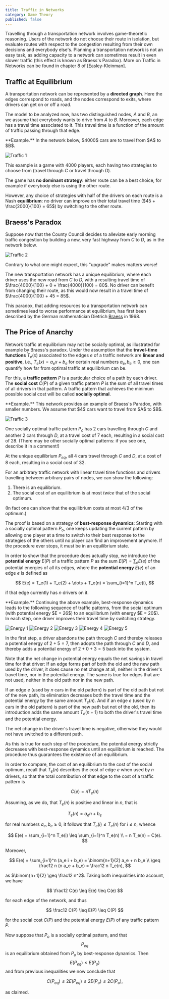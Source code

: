 ```yaml
---
title: Traffic in Networks
category: Game Theory
published: false
---
```


Travelling through a transportation network involves game-theoretic
reasoning.  Users of the network do not choose their route in
isolation, but evaluate routes with respect to the congestion
resulting from their own decisions and everybody else's.  Planning a
transportation network is not an easy task, as adding capacity to a
network can sometimes result in even slower traffic (this effect is
known as Braess's Paradox).  More on Traffic in Networks can be found in chapter 8 of [Easley-Kleinman].

## Traffic at Equilibrium

A transportation network can be represented by a **directed graph**.
Here the edges correspond to roads, and the nodes correspond to exits,
where drivers can get on or off a road.

The model to be analyzed now, has two distinguished nodes, $A$ and $B$,
an we assume that everybody wants to drive from $A$ to $B$.
Moreover, each edge has a travel time associated to it.
This travel time is a function of the amount of traffic
passing through that edge.

<div class="example" markdown="1">
**Example.**  In the network below, $4000$ cars are to travel from $A$ to $B$.

![Traffic 1][traffic1]

This example is a game with $4000$ players, each having two strategies
to choose from (travel through $C$ or travel through $D$).

The game has **no dominant strategy**: either route can be a best choice,
for example if everybody else is using the other route.

However, any choice of strategies with half of the drivers on each
route is a Nash **equilibrium**: no driver can improve on their total
travel time ($45 + \frac{2000}{100} = 65$) by switching to the other
route.
</div>

## Braess's Paradox

Suppose now that the County Council decides to
alleviate early morning traffic congestion
by building a new, very fast highway from $C$ to $D$,
as in the network below.

![Traffic 2][traffic2]

Contrary to what one might expect, this "upgrade" makes matters worse!

The new transportation network has a unique equilibrium, where each
driver uses the new road from $C$ to $D$, with a resulting travel time
of $\frac{4000}{100} + 0 + \frac{4000}{100} = 80$.
No driver can benefit from changing their route, as this would
now result in a travel time of $\frac{4000}{100} + 45 = 85$.

This paradox, that adding resources to a transportation network
can sometimes lead to worse performance at equilibrium,
has first been described by the German mathematician
Dietrich [Braess][braess] in 1968.

## The Price of Anarchy

Network traffic at equilibrium may not be socially optimal,
as illustrated for example by Braess's paradox.
Under the assumption that the **travel-time functions**
$T_e(x)$ associated to the edges $e$ of a traffic network
are **linear and positive**, i.e., $T_e(x) = a_e x + b_e$
for certain real numbers $a_e, b_e \geq 0$,
one can quantify how far from optimal
traffic at equilibrium can be.

For this, a **traffic pattern** $P$ is a particular choice
of a path by each driver.  The **social cost** $C(P)$ of a given
traffic pattern $P$
is the sum of all travel times of all drivers in that pattern.
A traffic pattern that achieves the minimum possible social
cost will be called **socially optimal**.

<div class="example" markdown="1">
**Example.** This network provides an example of Braess's Paradox, with smaller numbers.  We assume that $4$ cars want to travel from $A$ to $B$.

![Traffic 3][traffic3]

One socially optimal traffic pattern $P_{o}$ has $2$ cars travelling through
$C$ and another $2$ cars through $D$, at a travel cost of $7$ each,
resulting in a social cost of $28$.  (There may be other
socially optimal patterns: if you see one, describe it in a comment!)

At the unique equilibrium $P_{eq}$, all $4$ cars travel through $C$ and $D$,
at a cost of $8$ each, resulting in a social cost of $32$.
</div>

<div class="note" markdown="1">
For an arbitrary traffic network with linear travel time functions
and drivers travelling between arbitrary pairs of nodes, we
can show the following:

1. There is an equilibrium.
2. The social cost of an equilibrium is at most _twice_ that of the social optimum.

(In fact one can show that the equilibrium costs at most $4/3$ of the
optimum.)
</div>

The proof is based on a strategy of **best-response dynamics**:
Starting with a socially optimal pattern $P_{o}$, one
keeps updating the current pattern by allowing one player at
a time to switch to their best response to the strategies of the others
until no player can find an improvement anymore.
If the procedure ever stops, it must be in an equilibrium state.

In order to show that the procedure does actually stop,
we introduce the **potential energy** $E(P)$ of a traffic pattern $P$
as the sum $E(P) = \sum_e E(e)$ of the potential energies of all its edges,
where the **potential energy** $E(e)$ of an edge $e$ is defined
as

$$
E(e) = T_e(1) + T_e(2) + \dots + T_e(n) = \sum_{i=1}^n T_e(i),
$$

if that edge currently has $n$ drivers on it.

<div class="example" markdown="1">
**Example.** Continuing the above example, best-response dynamics
leads to the following sequence of traffic patterns, from the social
optimum (with potential energy $E = 26$) to an equilibrium
(with energy $E = 20$). In each step, one driver improves their
travel time by switching strategy.

![Energy 1][energy1]
![Energy 2][energy2]
![Energy 3][energy3]
![Energy 4][energy4]
![Energy 5][energy5]

In the first step, a driver abandons the path through $C$
and thereby releases a potential energy of $2 + 5 = 7$,
then  adopts the path through $C$ and $D$, and thereby
adds a potential energy of $2 + 0 + 3 =5$ back into the system.
</div>

Note that the net change in potential energy equals the net savings in
travel time for that driver: If an edge forms part of both the old and
the new path used by the driver, it does cause no net change at all,
neither in the driver's travel time, nor in the potential energy.
The same is true for edges that are not used, neither in the old path
nor in the new path.

If an edge $e$ (used by $n$ cars in the old pattern) is
part of the old path but not of the new path, its elimination
decreases both the travel time and the potential energy by the same
amount $T_e(n)$.
And if an edge $e$ (used by $n$ cars in the old pattern)
is part of the new path but not of the old, then its introduction
adds the same amount $T_e(n+1)$ to both
the driver's travel time and the potential energy.

The net change in the driver's travel time is negative,
otherwise they would not have switched to a different path.

As this is true for each step of the procedure, the potential
energy strictly decreases with best-response dynamics
until an equilibrium is reached.  The procedure thus guarantees
the existence of an equilibrium.

In order to compare, the cost of an equilibrium to the cost of
the social optimum, recall that $T_e(n)$ describes the cost
of edge $e$ when used by $n$ drivers, so that the total
contribution of that edge to the cost of a traffic pattern
is

$$
C(e) = n T_e(n)
$$

Assuming, as we do, that $T_e(n)$ is positive and linear in $n$, that is

$$
T_e(n) = a_e n + b_e
$$

for real numbers $a_e, b_e \geq 0$, it follows that $T_e(i) \leq T_e(n)$
for $i \leq n$, whence

$$
E(e) = \sum_{i=1}^n T_e(i)
\leq \sum_{i=1}^n T_e(n) \\
= n T_e(n) = C(e).
$$

Moreover,

$$
  E(e)
 = \sum_{i=1}^n (a_e i + b_e)
 = \binom{n+1}{2} a_e  + n b_e \\
 \geq \frac12 n (n a_e + b_e)
 = \frac12 n T_e(n),
$$

as $\binom{n+1}{2} \geq \frac12 n^2$.
Taking both inequalities into account, we have

$$
\frac12 C(e) \leq E(e) \leq C(e)
$$

for each edge of the network, and thus

$$
\frac12 C(P) \leq E(P) \leq C(P)
$$

for the social cost $C(P)$ and the potential energy $E(P)$
of any traffic pattern $P$.

Now suppose that $P_o$ is a socially optimal pattern, and
that $$P_{eq}$$ is an equilibrium obtained from $P_o$ by
best-response dynamics.  Then $$E(P_{eq}) \leq E(P_o)$$ and from previous inequalities we now conclude that

$$
C(P_{eq}) \leq 2 E(P_{eq}) \leq 2 E(P_o) \leq 2 C(P_o),
$$

as claimed.

[traffic1]:  /images/traffic1.png
[traffic2]:  /images/traffic2.png
[traffic3]:  /images/traffic3.png
[energy1]:  /images/energy1.png
[energy2]:  /images/energy2.png
[energy3]:  /images/energy3.png
[energy4]:  /images/energy4.png
[energy5]:  /images/energy5.png
[braess]: https://en.wikipedia.org/wiki/Braess%27_paradox
